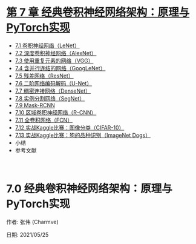 # [第 7 章 经典卷积神经网络架构：原理与PyTorch实现](https://charmve.github.io/computer-vision-in-action/#/chapter2/chapter2)
- [7.1 卷积神经网络（LeNet）](./docs/2_实战篇/chapter7_经典卷积神经网络架构-原理与PyTorch实现/chapter7_1-卷积神经网络（LeNet）.md)
- [7.2 深度卷积神经网络（AlexNet）](./docs/2_实战篇/chapter7_经典卷积神经网络架构-原理与PyTorch实现/chapter7_2-深度卷积神经网络（AlexNet）.md)
- [7.3 使用重复元素的网络（VGG）]()
- [7.4 含并行连结的网络（GoogLeNet）]()
- [7.5 残差网络（ResNet）]()
- [7.6 二阶网络编码解码（U-Net）]()
- [7.7 稠密连接网络（DenseNet）]()
- [7.8 实例分割网络（SegNet）]()
- [7.9 Mask-RCNN]()
- [7.10 区域卷积神经网络（R-CNN）](./docs/2_实战篇/chapter7_经典卷积神经网络架构-原理与PyTorch实现/chapter7_9-区域卷积神经网络（R-CNN）.md)
- [7.11 全卷积网络（FCN）]()
- [7.12 实战Kaggle比赛：图像分类（CIFAR-10）]()
- [7.13 实战Kaggle比赛：狗的品种识别（ImageNet Dogs）]()
- 小结
- 参考文献

<br>


# 7.0 经典卷积神经网络架构：原理与PyTorch实现

作者: 张伟 (Charmve)

日期: 2021/05/25
